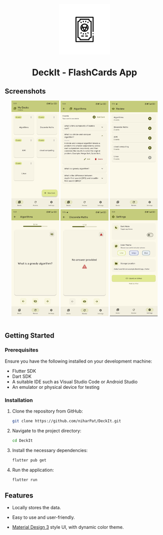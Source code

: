 <div align="center">

<img width="" src="assets/screenshots/icon.png"  width=160 height=160  align="center">

# DeckIt - FlashCards App

</div>

## Screenshots

<div align="center">
<div>
<img src="assets/screenshots/1.jpg" width="30%" />
<img src="assets/screenshots/2.jpg" width="30%" />
<img src="assets/screenshots/3.jpg" width="30%" />
<img src="assets/screenshots/4.jpg" width="30%" />
<img src="assets/screenshots/5.jpg" width="30%" />
<img src="assets/screenshots/6.jpg" width="30%" />
</div>
</div>

<br>

## Getting Started

### Prerequisites

Ensure you have the following installed on your development machine:

- Flutter SDK
- Dart SDK
- A suitable IDE such as Visual Studio Code or Android Studio
- An emulator or physical device for testing

### Installation

1. Clone the repository from GitHub:

   ```sh
   git clone https://github.com/niharPat/DeckIt.git
   ```

2. Navigate to the project directory:

   ```sh
   cd DeckIt
   ```

3. Install the necessary dependencies:

   ```sh
   flutter pub get
   ```

4. Run the application:

   ```sh
   flutter run
   ```

## Features

- Locally stores the data.

- Easy to use and user-friendly.

- [Material Design 3](https://m3.material.io/) style UI, with dynamic color theme.
